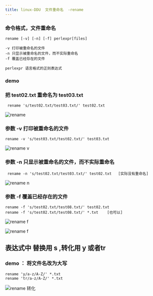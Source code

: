```yaml
---
title: linux-DDU  文件重命名  -rename
---
```

### 命令格式，文件重命名

```
rename [-v] [-n] [-f] perlexpr[files]

-v 打印被重命名的文件
-n 只显示被重命名的文件，而不实际重命名
-f 覆盖已经存在的文件

perlexpr 语言格式的正则表达式
```

### demo 

### 把 test02.txt 重命名为 test03.txt

```
 rename 's/test02.txt/test03.txt/' test02.txt
```

![rename](/img/linux_command/linux_rename/rename_01.png "重命名")

### 参数 -v 打印被重命名的文件

```
rename -v 's/test03.txt/test02.txt/' test03.txt
```

![rename v](/img/linux_command/linux_rename/rename_v.png "重命名参数v")

### 参数 -n 只显示被重命名的文件，而不实际重命名

```
 rename -n 's/test02.txt/test03.txt/' test02.txt   [实际没有重命名]
```

![rename n](/img/linux_command/linux_rename/rename_n.png "重命名参数n")

### 参数 -f 覆盖已经存在的文件

```
rename -f 's/test02.txt/test08.txt/' test02.txt
rename -f 's/test02.txt/test08.txt/' *.txt    [也可以] 
```

![rename f](/img/linux_command/linux_rename/rename_f.png "重命名参数f")

![rename f](/img/linux_command/linux_rename/rename_f_2.png "重命名参数f")

## 表达式中 替换用 s ,转化用 y 或者tr

### demo ： 将文件名改为大写

```
rename 'y/a-z/A-Z/' *.txt
rename 'tr/a-z/A-Z/' *.txt
```

![rename 转化](/img/linux_command/linux_rename/rename_zhuanhua.png "重命名 转化")







